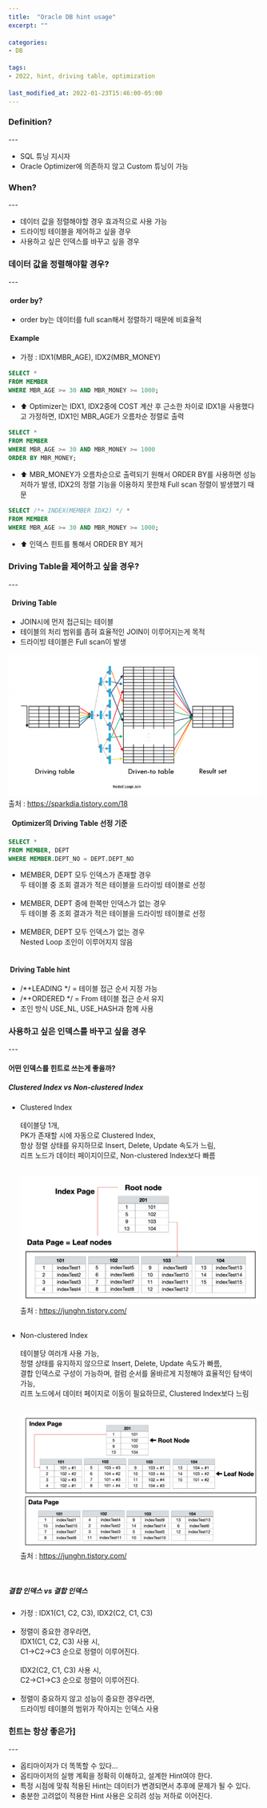 ```yaml
---
title:  "Oracle DB hint usage"
excerpt: ""

categories:
- DB
  
tags:
- 2022, hint, driving table, optimization

last_modified_at: 2022-01-23T15:46:00-05:00
---
```


<h3> Definition? </h3>
---

- SQL 튜닝 지시자 <br>
- Oracle Optimizer에 의존하지 않고 Custom 튜닝이 가능

<h3> When? </h3>
---

- 데이터 값을 정렬해야할 경우 효과적으로 사용 가능<br>
- 드라이빙 테이블을 제어하고 싶을 경우<br>
- 사용하고 싶은 인덱스를 바꾸고 싶을 경우<br>

<h3> 데이터 값을 정렬해야할 경우?</h3>
---
<h4> &nbsp;order by?</h4>

- order by는 데이터를 full scan해서 정렬하기 때문에 비효율적

<h4> &nbsp;Example</h4> 

- 가정 : IDX1(MBR_AGE), IDX2(MBR_MONEY) <br>

~~~sql
SELECT *
FROM MEMBER
WHERE MBR_AGE >= 30 AND MBR_MONEY >= 1000;
~~~

- ⬆️ Optimizer는 IDX1, IDX2중에 COST 계산 후 근소한 차이로 IDX1을 사용했다고 가정하면, IDX1인 MBR_AGE가 오름차순 정렬로 출력<br>

~~~sql
SELECT *
FROM MEMBER
WHERE MBR_AGE >= 30 AND MBR_MONEY >= 1000
ORDER BY MBR_MONEY;
~~~

- ⬆️ MBR_MONEY가 오름차순으로 출력되기 원해서 ORDER BY를 사용하면 성능 저하가 발생, IDX2의 정렬 기능을 이용하지 못한채 Full scan 정렬이 발생했기 때문

~~~sql
SELECT /*+ INDEX(MEMBER IDX2) */ *
FROM MEMBER
WHERE MBR_AGE >= 30 AND MBR_MONEY >= 1000;
~~~

- ⬆️ 인덱스 힌트를 통해서 ORDER BY 제거


<h3> Driving Table을 제어하고 싶을 경우?</h3>
---
<h4> &nbsp; Driving Table </h4>

- JOIN시에 먼저 접근되는 테이블<br>
- 테이블의 처리 범위를 좁혀 효율적인 JOIN이 이루어지는게 목적<br>
- 드라이빙 테이블은 Full scan이 발생<br>

![](/assets/images/db/drvingtable_def.png)
출처 : https://sparkdia.tistory.com/18 <br>

<h4> &nbsp; Optimizer의 Driving Table 선정 기준</h4>

~~~sql
SELECT * 
FROM MEMBER, DEPT 
WHERE MEMBER.DEPT_NO = DEPT.DEPT_NO
~~~

- MEMBER, DEPT 모두 인덱스가 존재할 경우 <br>
두 테이블 중 조회 결과가 적은 테이블을 드라이빙 테이블로 선정 <br><br>
- MEMBER, DEPT 중에 한쪽만 인덱스가 없는 경우 <br>
두 테이블 중 조회 결과가 적은 테이블을 드라이빙 테이블로 선정 <br><br>
- MEMBER, DEPT 모두 인덱스가 없는 경우<br>
Nested Loop 조인이 이루어지지 않음 <br><br>

<h4> &nbsp;Driving Table hint </h4>

- /*+LEADING */ = 테이블 접근 순서 지정 가능
- /*+ORDERED */ = From 테이블 접근 순서 유지
- 조인 방식 USE_NL, USE_HASH과 함께 사용


<h3> 사용하고 싶은 인덱스를 바꾸고 싶을 경우</h3>
---

<h4> 어떤 인덱스를 힌트로 쓰는게 좋을까?</h4>
<h5> Clustered Index vs Non-clustered Index </h5>

- Clustered Index<br><br>
테이블당 1개,<br>
PK가 존재할 시에 자동으로 Clustered Index,<br>
항상 정렬 상태를 유지하므로 Insert, Delete, Update 속도가 느림,<br>
리프 노드가 데이터 페이지이므로, Non-clustered Index보다 빠름<br><br>

  ![](/assets/images/db/클러스터_인덱스.png)
출처 : https://junghn.tistory.com/
<br><br>

- Non-clustered Index<br><br>
테이블당 여러개 사용 가능,<br>
정렬 상태를 유지하지 않으므로 Insert, Delete, Update 속도가 빠름,<br>
결합 인덱스로 구성이 가능하며, 컬럼 순서를 올바르게 지정해야 효율적인 탐색이 가능,<br>
리프 노드에서 데이터 페이지로 이동이 필요하므로, Clustered Index보다 느림<br><br>

  ![](/assets/images/db/논클러스터_인덱스.png)
출처 : https://junghn.tistory.com/
<br>

<h5> 결합 인덱스 vs 결합 인덱스 </h5>

- 가정 : IDX1(C1, C2, C3), IDX2(C2, C1, C3)
<br><br>
- 정렬이 중요한 경우라면,<br> 
IDX1(C1, C2, C3) 사용 시, <br>
C1->C2->C3 순으로 정렬이 이루어진다. <br><br>
IDX2(C2, C1, C3) 사용 시,<br>
C2->C1->C3 순으로 정렬이 이루어진다.<br><br>
- 정렬이 중요하지 않고 성능이 중요한 경우라면,<br>
드라이빙 테이블의 범위가 작아지는 인덱스 사용<br>

<h3> 힌트는 항상 좋은가] </h3>
---

- 옵티마이저가 더 똑똑할 수 있다...<br>
- 옵티마이저의 실행 계획을 정확히 이해하고, 설계한 Hint여야 한다.<br>
- 특정 시점에 맞춰 적용된 Hint는 데이터가 변경되면서 추후에 문제가 될 수 있다.<br>
- 충분한 고려없이 적용한 Hint 사용은 오히려 성능 저하로 이어진다.<br>



